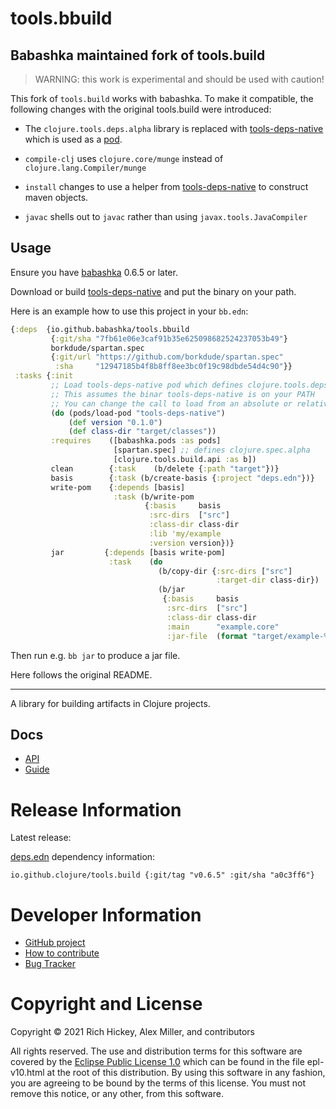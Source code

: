 tools.bbuild
========================================

## Babashka maintained fork of tools.build

> WARNING: this work is experimental and should be used with caution!

This fork of `tools.build` works with babashka. To make it compatible, the
following changes with the original tools.build were introduced:

- The `clojure.tools.deps.alpha` library is replaced with
  [tools-deps-native](https://github.com/borkdude/tools-deps-native-experiment)
  which is used as a [pod](https://github.com/babashka/pods).

- `compile-clj` uses `clojure.core/munge` instead of `clojure.lang.Compiler/munge`

- `install` changes to use a helper from
  [tools-deps-native](https://github.com/borkdude/tools-deps-native-experiment)
  to construct maven objects.

- `javac` shells out to `javac` rather than using `javax.tools.JavaCompiler`

## Usage

Ensure you have [babashka](https://github.com/babashka/babashka) 0.6.5 or later.

Download or build
[tools-deps-native](https://github.com/borkdude/tools-deps-native-experiment)
and put the binary on your path.

Here is an example how to use this project in your `bb.edn`:

``` clojure
{:deps  {io.github.babashka/tools.bbuild
         {:git/sha "7fb61e06e3caf91b35e625098682524237053b49"}
         borkdude/spartan.spec
         {:git/url "https://github.com/borkdude/spartan.spec"
          :sha     "12947185b4f8b8ff8ee3bc0f19c98dbde54d4c90"}}
 :tasks {:init
         ;; Load tools-deps-native pod which defines clojure.tools.deps.alpha.
         ;; This assumes the binar tools-deps-native is on your PATH
         ;; You can change the call to load from an absolute or relative path instead.
         (do (pods/load-pod "tools-deps-native")
             (def version "0.1.0")
             (def class-dir "target/classes"))
         :requires    ([babashka.pods :as pods]
                       [spartan.spec] ;; defines clojure.spec.alpha
                       [clojure.tools.build.api :as b])
         clean        {:task    (b/delete {:path "target"})}
         basis        {:task (b/create-basis {:project "deps.edn"})}
         write-pom    {:depends [basis]
                       :task (b/write-pom
                              {:basis     basis
                               :src-dirs  ["src"]
                               :class-dir class-dir
                               :lib 'my/example
                               :version version})}
         jar         {:depends [basis write-pom]
                      :task    (do
                                 (b/copy-dir {:src-dirs ["src"]
                                              :target-dir class-dir})
                                 (b/jar
                                  {:basis     basis
                                   :src-dirs  ["src"]
                                   :class-dir class-dir
                                   :main      "example.core"
                                   :jar-file  (format "target/example-%s.jar" version)}))}}}
```

Then run e.g. `bb jar` to produce a jar file.

Here follows the original README.

<hr>


A library for building artifacts in Clojure projects.

## Docs

* [API](https://clojure.github.io/tools.build)
* [Guide](https://clojure.org/guides/tools_build)

# Release Information

Latest release:

[deps.edn](https://clojure.org/reference/deps_and_cli) dependency information:

```
io.github.clojure/tools.build {:git/tag "v0.6.5" :git/sha "a0c3ff6"}
```

# Developer Information

* [GitHub project](https://github.com/clojure/tools.build)
* [How to contribute](https://clojure.org/community/contributing)
* [Bug Tracker](https://clojure.atlassian.net/browse/TBUILD)

# Copyright and License

Copyright © 2021 Rich Hickey, Alex Miller, and contributors

All rights reserved. The use and
distribution terms for this software are covered by the
[Eclipse Public License 1.0] which can be found in the file
epl-v10.html at the root of this distribution. By using this software
in any fashion, you are agreeing to be bound by the terms of this
license. You must not remove this notice, or any other, from this
software.

[Eclipse Public License 1.0]: http://opensource.org/licenses/eclipse-1.0.php
